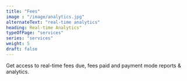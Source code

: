 ```yaml
---
title: "Fees"
image : "/image/analytics.jpg"
alternateText: "real-time analytics"
heading: Real-time Analytics"
typeOfPage: "services"
series: "services"
weight: 5
draft: false
---
```


<p>Get access to real-time fees due, fees paid and payment mode reports & analytics.</p>

